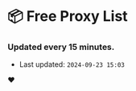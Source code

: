 # :package: Free Proxy List
### Updated every 15 minutes.

- Last updated: `2024-09-23 15:03`

:heart:
